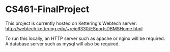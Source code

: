 # CS461-FinalProject

This project is currently hosted on Kettering's Webtech server: http://webtech.kettering.edu/~reic6330/ESportsDBMSHome.html

To run this locally, an HTTP server such as apache or nginx will be required. A database server such as mysql will also be required.
